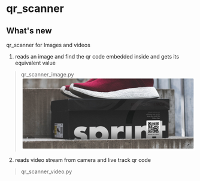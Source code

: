 # qr_scanner


## What's new
qr_scanner for Images and videos

1. reads an image and find the qr code embedded inside and gets its equivalent value
>    qr_scanner_image.py
![product1.png](product1.png)

2. reads video stream from camera and live track qr code
>    qr_scanner_video.py 